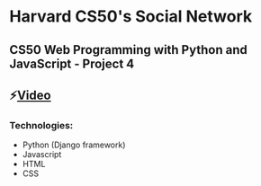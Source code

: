 # Harvard CS50's Social Network
## CS50 Web Programming with Python and JavaScript - Project 4
## ⚡[Video](https://www.youtube.com/watch?v=ZaTCt1RsZms) 

### Technologies:
- Python (Django framework)
- Javascript
- HTML
- CSS
